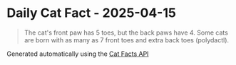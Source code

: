 # Daily Cat Fact - 2025-04-15

> The cat's front paw has 5 toes, but the back paws have 4. Some cats are born with as many as 7 front toes and extra back toes (polydactl).

Generated automatically using the [Cat Facts API](https://catfact.ninja)
